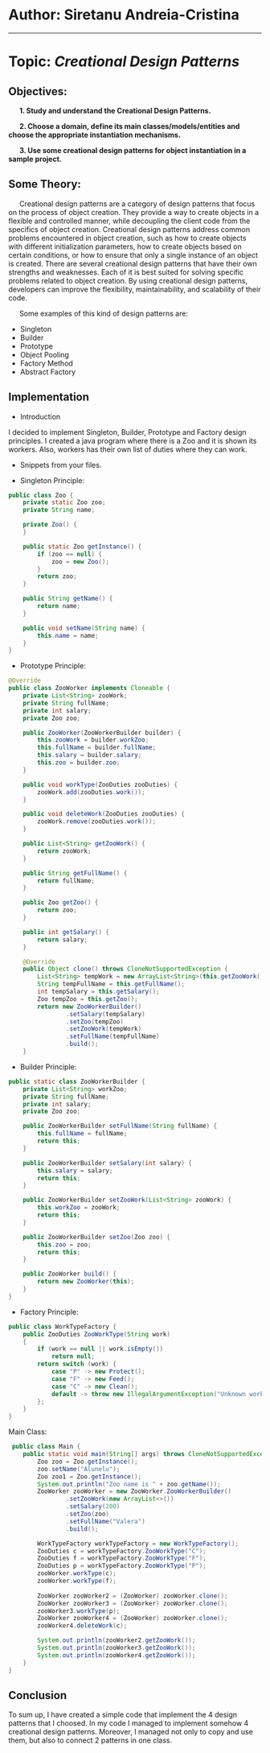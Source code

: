 # Author: Siretanu Andreia-Cristina

----

# Topic: *Creational Design Patterns*
## Objectives:
&ensp; &ensp; __1. Study and understand the Creational Design Patterns.__

&ensp; &ensp; __2. Choose a domain, define its main classes/models/entities and choose the appropriate instantiation mechanisms.__

&ensp; &ensp; __3. Use some creational design patterns for object instantiation in a sample project.__

## Some Theory:
&ensp; &ensp; Creational design patterns are a category of design patterns that focus on the process of object creation. They provide a way to create objects in a flexible and controlled manner, while decoupling the client code from the specifics of object creation. Creational design patterns address common problems encountered in object creation, such as how to create objects with different initialization parameters, how to create objects based on certain conditions, or how to ensure that only a single instance of an object is created. There are several creational design patterns that have their own strengths and weaknesses. Each of it is best suited for solving specific problems related to object creation. By using creational design patterns, developers can improve the flexibility, maintainability, and scalability of their code.

&ensp; &ensp; Some examples of this kind of design patterns are:

* Singleton
* Builder
* Prototype
* Object Pooling
* Factory Method
* Abstract Factory

## Implementation

* Introduction

I decided to implement Singleton, Builder, Prototype and Factory design principles.
I created a java program where there is a Zoo and it is shown its workers. Also, workers has their own list of duties where they can work.

* Snippets from your files.

* Singleton Principle:

```java
public class Zoo {
    private static Zoo zoo;
    private String name;

    private Zoo() {
    }

    public static Zoo getInstance() {
        if (zoo == null) {
            zoo = new Zoo();
        }
        return zoo;
    }

    public String getName() {
        return name;
    }

    public void setName(String name) {
        this.name = name;
    }
}
```

* Prototype Principle:

```java
@Override
public class ZooWorker implements Cloneable {
    private List<String> zooWork;
    private String fullName;
    private int salary;
    private Zoo zoo;

    public ZooWorker(ZooWorkerBuilder builder) {
        this.zooWork = builder.workZoo;
        this.fullName = builder.fullName;
        this.salary = builder.salary;
        this.zoo = builder.zoo;
    }

    public void workType(ZooDuties zooDuties) {
        zooWork.add(zooDuties.work());
    }

    public void deleteWork(ZooDuties zooDuties) {
        zooWork.remove(zooDuties.work());
    }

    public List<String> getZooWork() {
        return zooWork;
    }

    public String getFullName() {
        return fullName;
    }

    public Zoo getZoo() {
        return zoo;
    }

    public int getSalary() {
        return salary;
    }

    @Override
    public Object clone() throws CloneNotSupportedException {
        List<String> tempWork = new ArrayList<String>(this.getZooWork());
        String tempFullName = this.getFullName();
        int tempSalary = this.getSalary();
        Zoo tempZoo = this.getZoo();
        return new ZooWorkerBuilder()
                .setSalary(tempSalary)
                .setZoo(tempZoo)
                .setZooWork(tempWork)
                .setFullName(tempFullName)
                .build();
    }
```

* Builder Principle:

```java
public static class ZooWorkerBuilder {
    private List<String> workZoo;
    private String fullName;
    private int salary;
    private Zoo zoo;

    public ZooWorkerBuilder setFullName(String fullName) {
        this.fullName = fullName;
        return this;
    }

    public ZooWorkerBuilder setSalary(int salary) {
        this.salary = salary;
        return this;
    }

    public ZooWorkerBuilder setZooWork(List<String> zooWork) {
        this.workZoo = zooWork;
        return this;
    }

    public ZooWorkerBuilder setZoo(Zoo zoo) {
        this.zoo = zoo;
        return this;
    }

    public ZooWorker build() {
        return new ZooWorker(this);
    }
}
```

* Factory Principle:

```java
public class WorkTypeFactory {
    public ZooDuties ZooWorkType(String work)
    {
        if (work == null || work.isEmpty())
            return null;
        return switch (work) {
            case "P" -> new Protect();
            case "F" -> new Feed();
            case "C" -> new Clean();
            default -> throw new IllegalArgumentException("Unknown work " + work);
        };
    }
}
```

Main Class:

```java
 public class Main {
    public static void main(String[] args) throws CloneNotSupportedException {
        Zoo zoo = Zoo.getInstance();
        zoo.setName("Alunelu");
        Zoo zoo1 = Zoo.getInstance();
        System.out.println("Zoo name is " + zoo.getName());
        ZooWorker zooWorker = new ZooWorker.ZooWorkerBuilder()
                .setZooWork(new ArrayList<>())
                .setSalary(200)
                .setZoo(zoo)
                .setFullName("Valera")
                .build();

        WorkTypeFactory workTypeFactory = new WorkTypeFactory();
        ZooDuties c = workTypeFactory.ZooWorkType("C");
        ZooDuties f = workTypeFactory.ZooWorkType("F");
        ZooDuties p = workTypeFactory.ZooWorkType("P");
        zooWorker.workType(c);
        zooWorker.workType(f);
    
        ZooWorker zooWorker2 = (ZooWorker) zooWorker.clone();
        ZooWorker zooWorker3 = (ZooWorker) zooWorker.clone();
        zooWorker3.workType(p);
        ZooWorker zooWorker4 = (ZooWorker) zooWorker.clone();
        zooWorker4.deleteWork(c);

        System.out.println(zooWorker2.getZooWork());
        System.out.println(zooWorker3.getZooWork());
        System.out.println(zooWorker4.getZooWork());
    }
}
```
## Conclusion
To sum up, I have created a simple code that implement the 4 design patterns that I choosed.
In my code I managed to implement somehow 4 creational design patterns. Moreover, I managed not only to copy and use them,
but also to connect 2 patterns in one class.